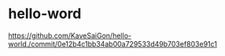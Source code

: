 # hello-word
https://github.com/KaveSaiGon/hello-world./commit/0e12b4c1bb34ab00a729533d49b703ef803e91c1
